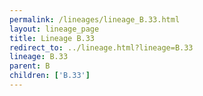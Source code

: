```yaml
---
permalink: /lineages/lineage_B.33.html
layout: lineage_page
title: Lineage B.33
redirect_to: ../lineage.html?lineage=B.33
lineage: B.33
parent: B
children: ['B.33']
---
```

